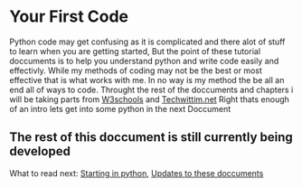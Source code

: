 # Your First Code
Python code may get confusing as it is complicated and there alot of stuff to learn when you are getting started, 
But the point of these tutorial doccuments is to help you understand python and write code easily and effectivly. While my methods of coding may not be the best or most effective
that is what works with me. In no way is my method the be all an end all of ways to code. Throught the rest of the doccuments and chapters
i will be taking parts from [W3schools](https://www.w3schools.com/python/python_getstarted.asp) and [Techwittim.net](https://techwithtim.net/tutorials/python-programming/)
Right thats enough of an intro lets get into some python in the next Doccument

## The rest of this doccument is still currently being developed

What to read next: [Starting in python](), [Updates to these doccuments]()
